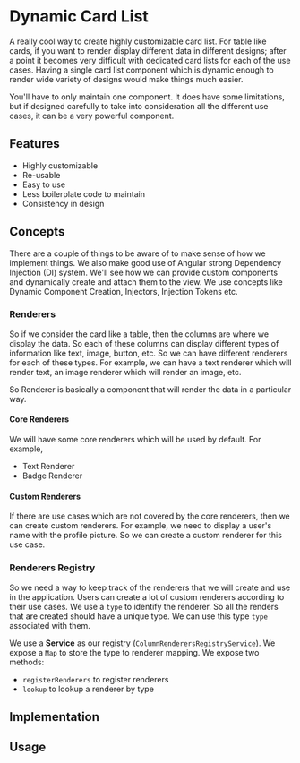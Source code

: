 # Dynamic Card List

A really cool way to create highly customizable card list. For table like cards, if you want to render display different
data in different designs; after a point it becomes very difficult with dedicated card lists for each of the use cases.
Having a single card list component which is dynamic enough to render wide variety of designs would make things much
easier.

You'll have to only maintain one component. It does have some limitations, but if designed carefully to take into
consideration all the different use cases, it can be a very powerful component.

## Features

- Highly customizable
- Re-usable
- Easy to use
- Less boilerplate code to maintain
- Consistency in design

## Concepts

There are a couple of things to be aware of to make sense of how we implement things. We also make good use of Angular
strong Dependency Injection (DI) system. We'll see how we can provide custom components and dynamically create and
attach them to the view. We use concepts like Dynamic Component Creation, Injectors, Injection Tokens etc.

### Renderers

So if we consider the card like a table, then the columns are where we display the data. So each of these columns can
display different types of
information like text, image, button, etc. So we can have different renderers for each of these types. For example, we
can have a text renderer which will render text, an image renderer which will render an image, etc.

So Renderer is basically a component that will render the data in a particular way.

#### Core Renderers

We will have some core renderers which will be used by default. For example,

- Text Renderer
- Badge Renderer

#### Custom Renderers

If there are use cases which are not covered by the core renderers, then we can create custom renderers. For example, we
need to display a user's name with the
profile picture. So we can create a custom renderer for this use case.

### Renderers Registry

So we need a way to keep track of the renderers that we will create and use in the application. Users can create a lot
of custom renderers according
to their use cases. We use a `type` to identify the renderer. So all the renders that are created should have a unique
type. We can use this type `type`
associated with them.

We use a **Service** as our registry (`ColumnRenderersRegistryService`). We expose a `Map` to store the type to renderer
mapping. We expose two methods:

- `registerRenderers` to register renderers
- `lookup` to lookup a renderer by type

## Implementation

## Usage
